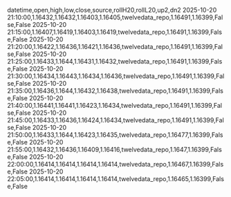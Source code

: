datetime,open,high,low,close,source,rollH20,rollL20,up2,dn2
2025-10-20 21:10:00,1.16432,1.16432,1.16403,1.16405,twelvedata_repo,1.16491,1.16399,False,False
2025-10-20 21:15:00,1.16407,1.16419,1.16403,1.16419,twelvedata_repo,1.16491,1.16399,False,False
2025-10-20 21:20:00,1.16422,1.16436,1.16421,1.16436,twelvedata_repo,1.16491,1.16399,False,False
2025-10-20 21:25:00,1.16433,1.1644,1.16431,1.16432,twelvedata_repo,1.16491,1.16399,False,False
2025-10-20 21:30:00,1.16434,1.16443,1.16434,1.16436,twelvedata_repo,1.16491,1.16399,False,False
2025-10-20 21:35:00,1.16436,1.1644,1.16432,1.16438,twelvedata_repo,1.16491,1.16399,False,False
2025-10-20 21:40:00,1.16441,1.16441,1.16423,1.16434,twelvedata_repo,1.16491,1.16399,False,False
2025-10-20 21:45:00,1.16433,1.16436,1.16424,1.16434,twelvedata_repo,1.16491,1.16399,False,False
2025-10-20 21:50:00,1.16433,1.1644,1.16423,1.16435,twelvedata_repo,1.16477,1.16399,False,False
2025-10-20 21:55:00,1.16432,1.16436,1.16409,1.16416,twelvedata_repo,1.1647,1.16399,False,False
2025-10-20 22:00:00,1.16414,1.16414,1.16414,1.16414,twelvedata_repo,1.16467,1.16399,False,False
2025-10-20 22:05:00,1.16414,1.16414,1.16414,1.16414,twelvedata_repo,1.16465,1.16399,False,False
